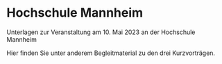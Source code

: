 # Hochschule Mannheim

Unterlagen zur Veranstaltung am 10. Mai 2023 an der Hochschule Mannheim

Hier finden Sie unter anderem Begleitmaterial zu den drei Kurzvorträgen.
